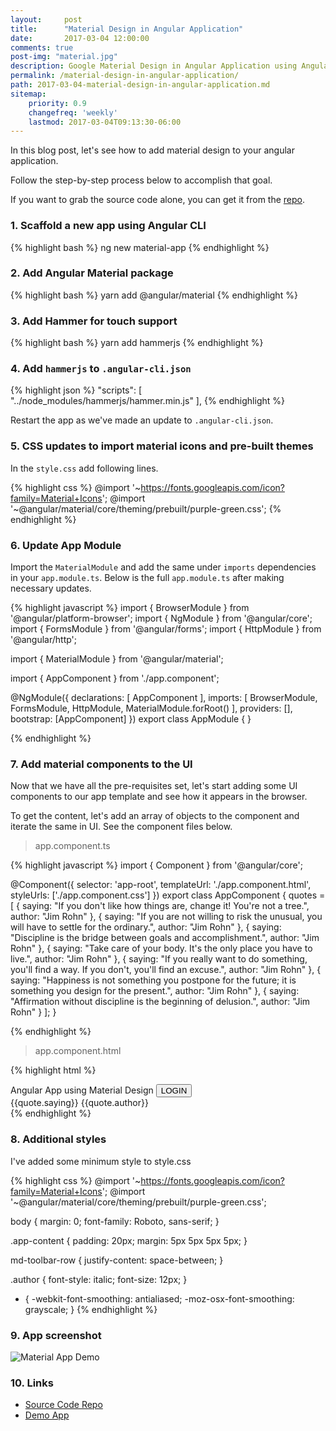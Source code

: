 ```yaml
---
layout:     post
title:      "Material Design in Angular Application"
date:       2017-03-04 12:00:00
comments: true
post-img: "material.jpg"
description: Google Material Design in Angular Application using Angular Material
permalink: /material-design-in-angular-application/
path: 2017-03-04-material-design-in-angular-application.md
sitemap:
    priority: 0.9
    changefreq: 'weekly'
    lastmod: 2017-03-04T09:13:30-06:00
---
```

In this blog post, let's see how to add material design to your angular application.

Follow the step-by-step process below to accomplish that goal.

If you want to grab the source code alone, you can get it from the [repo](https://github.com/thecodebee/material-app).

### 1. Scaffold a new app using Angular CLI

{% highlight bash %}
    ng new material-app
{% endhighlight %}


### 2. Add Angular Material package

{% highlight bash %}
    yarn add @angular/material
{% endhighlight %}

### 3. Add Hammer for touch support

{% highlight bash %}
    yarn add hammerjs
{% endhighlight %}

### 4. Add `hammerjs` to `.angular-cli.json`

{% highlight json %}
    "scripts": [
        "../node_modules/hammerjs/hammer.min.js"
    ],
{% endhighlight %}

Restart the app as we've made an update to `.angular-cli.json`.

### 5. CSS updates to import material icons and pre-built themes

In the `style.css` add following lines.

{% highlight css %}
    @import '~https://fonts.googleapis.com/icon?family=Material+Icons';
    @import '~@angular/material/core/theming/prebuilt/purple-green.css';
{% endhighlight %}

### 6. Update App Module

Import the `MaterialModule` and add the same under `imports` dependencies in your `app.module.ts`. Below is the full `app.module.ts` after making necessary updates.

{% highlight javascript %}
import { BrowserModule } from '@angular/platform-browser';
import { NgModule } from '@angular/core';
import { FormsModule } from '@angular/forms';
import { HttpModule } from '@angular/http';

import { MaterialModule } from '@angular/material';

import { AppComponent } from './app.component';

@NgModule({
  declarations: [
    AppComponent
  ],
  imports: [
    BrowserModule,
    FormsModule,
    HttpModule,
    MaterialModule.forRoot()
  ],
  providers: [],
  bootstrap: [AppComponent]
})
export class AppModule { }

{% endhighlight %}

### 7. Add material components to the UI

Now that we have all the pre-requisites set, let's start adding some UI components to our app template and see how it appears in the browser.

To get the content, let's add an array of objects to the component and iterate the same in UI. See the component files below.

> app.component.ts

{% highlight javascript %}
import { Component } from '@angular/core';

@Component({
  selector: 'app-root',
  templateUrl: './app.component.html',
  styleUrls: ['./app.component.css']
})
export class AppComponent {
  quotes = [
    {
      saying: "If you don't like how things are, change it! You're not a tree.",
      author: "Jim Rohn"
    },
    {
      saying: "If you are not willing to risk the unusual, you will have to settle for the ordinary.",
      author: "Jim Rohn"
    },
    {
      saying: "Discipline is the bridge between goals and accomplishment.",
      author: "Jim Rohn"
    },
    {
      saying: "Take care of your body. It's the only place you have to live.",
      author: "Jim Rohn"
    },
    {
      saying: "If you really want to do something, you'll find a way. If you don't, you'll find an excuse.",
      author: "Jim Rohn"
    },
    {
      saying: "Happiness is not something you postpone for the future; it is something you design for the present.",
      author: "Jim Rohn"
    },
    {
      saying: "Affirmation without discipline is the beginning of delusion.",
      author: "Jim Rohn"
    }
  ];
}

{% endhighlight %}

> app.component.html

{% highlight html %}
<div>
  <md-toolbar color="primary">
    <span>Angular App using Material Design</span>
    <span class="app-toolbar-filler"></span>
    <button md-raised-button color="accent">LOGIN</button>
  </md-toolbar>
  <div class="app-component">
    <md-grid-list cols="3" rowHeight="100px">
      <md-grid-tile *ngFor="let quote of quotes">
        <md-card>
          <md-card-content>{{quote.saying}}
            <span class="author">
              {{quote.author}}
            </span>
          </md-card-content>
        </md-card>
      </md-grid-tile>
    </md-grid-list>
  </div>
</div>
{% endhighlight %}

### 8. Additional styles
I've added some minimum style to style.css

{% highlight css %}
@import '~https://fonts.googleapis.com/icon?family=Material+Icons';
@import '~@angular/material/core/theming/prebuilt/purple-green.css';

body {
  margin: 0;
  font-family: Roboto, sans-serif;
}

.app-content {
  padding: 20px;
  margin: 5px 5px 5px 5px;
}

md-toolbar-row {
  justify-content: space-between;
}

.author {
  font-style: italic;
  font-size: 12px;
}

* {
  -webkit-font-smoothing: antialiased;
  -moz-osx-font-smoothing: grayscale;
}
{% endhighlight %}

### 9. App screenshot

<img src="{{ site.baseurl }}/img/posts/material-app.png" alt="Material App Demo" class="img-responsive">

### 10. Links

* [Source Code Repo](https://github.com/thecodebee/material-app)
* [Demo App](https://thecodebee.github.io/material-app/)